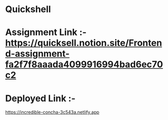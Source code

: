 # Quickshell

# Assignment Link :- https://quicksell.notion.site/Frontend-assignment-fa2f7f8aaada4099916994bad6ec70c2

# Deployed Link :-

https://incredible-concha-3c543a.netlify.app
